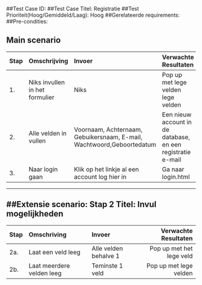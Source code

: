 ##Test Case ID:
##Test Case Titel: Registratie
##Test Prioriteit(Hoog/Gemiddeld/Laag): Hoog
##Gerelateerde requirements:
##Pre-condities:

Main scenario
---
|Stap  |Omschrijving    |Invoer    |Verwachte Resultaten|
|:-----|:---------------|:---------|:-------------------|
|1.|  Niks invullen in het formulier| Niks|Pop up met lege velden lege velden|
|2.|  Alle velden in vullen| Voornaam, Achternaam, Gebuikersnaam, E-mail, Wachtwoord,Geboortedatum| Een nieuw account in de database, en een registratie e-mail|
|3.|  Naar login gaan| Klik op het linkje al een account log hier in| Ga naar login.html|
---
##Extensie scenario: Stap 2
Titel: Invul mogelijkheden
---

|Stap  |Omschriving     |Invoer    |Verwachte Resultaten|
|:-----|:---------------|:---------|-------------------:|
|2a.|Laat een veld leeg|Alle velden behalve 1|Pop up met het lege veld|
|2b.|Laat meerdere velden leeg| Teminste 1 veld|Pop up met lege velden|
